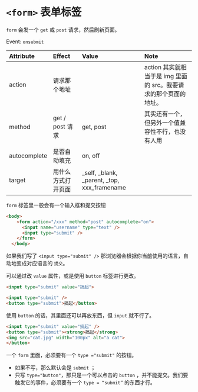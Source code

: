 # `<form>` 表单标签

`form` 会发一个 `get` 或 `post` 请求，然后刷新页面。

Event:  `onsubmit`

| Attribute | Effect | Value | Note |
| :--- | :--- | :--- | :--- |
| action | 请求那个地址 | | action 其实就相当于是 img 里面的 src。我要请求的那个页面的地址。|
| method | get / post 请求 | get, post | 其实还有一个，但另外一个值兼容性不行，也没有人用 |
| autocomplete | 是否自动填充 | on, off | |
| target | 用什么方式打开页面 | _self, _blank, _parent, _top, xxx_framename | |

`form` 标签里一般会有一个输入框和提交按钮

```html
<body>
    <form action="/xxx" method="post" autocomplete="on">
      <input name="username" type="text" />
      <input type="submit" />
    </form>
  </body>
```

如果我们写了 `<input type="submit" />` 那浏览器会根据你当前使用的语言，自动地变成对应语言的 `提交`。

可以通过改 `value` 属性，或是使用 `button` 标签进行更改。

```html
<input type="submit" value="搞起">
```

```html
<input type="submit" />
<button type="submit">搞起</button>
```

使用 `button` 的话，其里面还可以再放东西，但 `input` 就不行了。

```html
<input type="submit" value="搞起" />
<button type="submit"><strong>搞起</strong>
<img src="cat.jpg" width="100px" alt="a cat">
</button>
```

一个 `form` 里面，必须要有一个 `type ="submit"` 的按钮。

- 如果不写，那么默认会是 `submit` ；
- 只写 `type="button"`，那只是一个可以点击的 `button` ，并不能提交。我们要触发它的事件，必须要有一个 `type = “submit”`  的东西才行。
